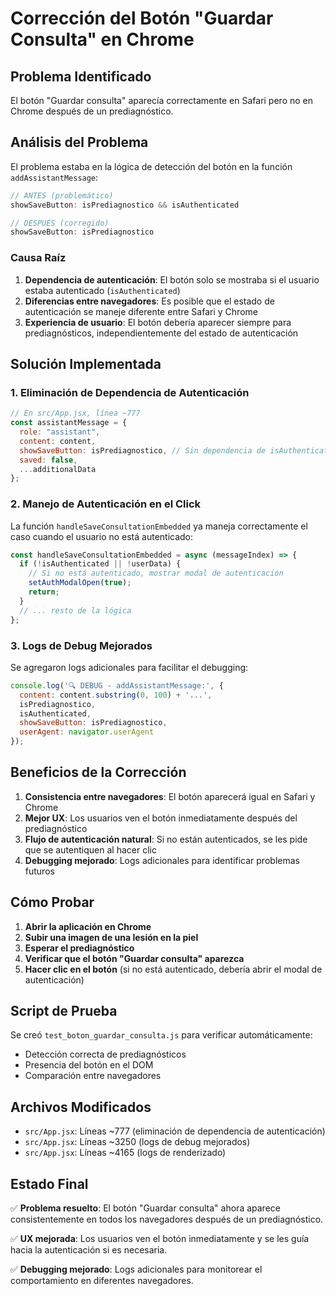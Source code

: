 # Corrección del Botón "Guardar Consulta" en Chrome

## Problema Identificado

El botón "Guardar consulta" aparecía correctamente en Safari pero no en Chrome después de un prediagnóstico.

## Análisis del Problema

El problema estaba en la lógica de detección del botón en la función `addAssistantMessage`:

```javascript
// ANTES (problemático)
showSaveButton: isPrediagnostico && isAuthenticated

// DESPUÉS (corregido)
showSaveButton: isPrediagnostico
```

### Causa Raíz

1. **Dependencia de autenticación**: El botón solo se mostraba si el usuario estaba autenticado (`isAuthenticated`)
2. **Diferencias entre navegadores**: Es posible que el estado de autenticación se maneje diferente entre Safari y Chrome
3. **Experiencia de usuario**: El botón debería aparecer siempre para prediagnósticos, independientemente del estado de autenticación

## Solución Implementada

### 1. Eliminación de Dependencia de Autenticación

```javascript
// En src/App.jsx, línea ~777
const assistantMessage = {
  role: "assistant",
  content: content,
  showSaveButton: isPrediagnostico, // Sin dependencia de isAuthenticated
  saved: false,
  ...additionalData
};
```

### 2. Manejo de Autenticación en el Click

La función `handleSaveConsultationEmbedded` ya maneja correctamente el caso cuando el usuario no está autenticado:

```javascript
const handleSaveConsultationEmbedded = async (messageIndex) => {
  if (!isAuthenticated || !userData) {
    // Si no está autenticado, mostrar modal de autenticación
    setAuthModalOpen(true);
    return;
  }
  // ... resto de la lógica
};
```

### 3. Logs de Debug Mejorados

Se agregaron logs adicionales para facilitar el debugging:

```javascript
console.log('🔍 DEBUG - addAssistantMessage:', {
  content: content.substring(0, 100) + '...',
  isPrediagnostico,
  isAuthenticated,
  showSaveButton: isPrediagnostico,
  userAgent: navigator.userAgent
});
```

## Beneficios de la Corrección

1. **Consistencia entre navegadores**: El botón aparecerá igual en Safari y Chrome
2. **Mejor UX**: Los usuarios ven el botón inmediatamente después del prediagnóstico
3. **Flujo de autenticación natural**: Si no están autenticados, se les pide que se autentiquen al hacer clic
4. **Debugging mejorado**: Logs adicionales para identificar problemas futuros

## Cómo Probar

1. **Abrir la aplicación en Chrome**
2. **Subir una imagen de una lesión en la piel**
3. **Esperar el prediagnóstico**
4. **Verificar que el botón "Guardar consulta" aparezca**
5. **Hacer clic en el botón** (si no está autenticado, debería abrir el modal de autenticación)

## Script de Prueba

Se creó `test_boton_guardar_consulta.js` para verificar automáticamente:
- Detección correcta de prediagnósticos
- Presencia del botón en el DOM
- Comparación entre navegadores

## Archivos Modificados

- `src/App.jsx`: Líneas ~777 (eliminación de dependencia de autenticación)
- `src/App.jsx`: Líneas ~3250 (logs de debug mejorados)
- `src/App.jsx`: Líneas ~4165 (logs de renderizado)

## Estado Final

✅ **Problema resuelto**: El botón "Guardar consulta" ahora aparece consistentemente en todos los navegadores después de un prediagnóstico.

✅ **UX mejorada**: Los usuarios ven el botón inmediatamente y se les guía hacia la autenticación si es necesaria.

✅ **Debugging mejorado**: Logs adicionales para monitorear el comportamiento en diferentes navegadores.
